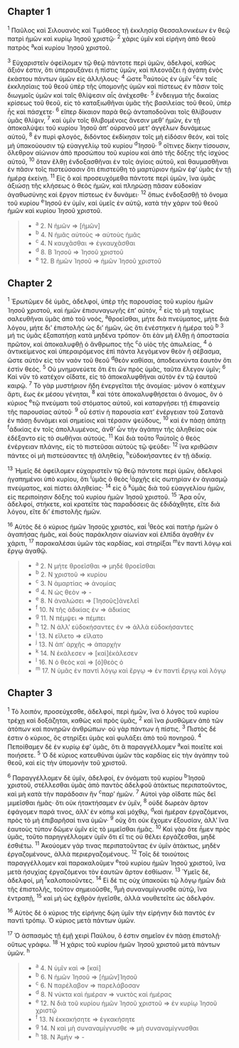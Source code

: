 ## Chapter 1

<sup>1</sup> Παῦλος καὶ Σιλουανὸς καὶ Τιμόθεος τῇ ἐκκλησίᾳ Θεσσαλονικέων ἐν θεῷ πατρὶ ἡμῶν καὶ κυρίῳ Ἰησοῦ χριστῷ·
<sup>2</sup> χάρις ὑμῖν καὶ εἰρήνη ἀπὸ θεοῦ πατρὸς <sup>a</sup>καὶ κυρίου Ἰησοῦ χριστοῦ.

<sup>3</sup> Εὐχαριστεῖν ὀφείλομεν τῷ θεῷ πάντοτε περὶ ὑμῶν, ἀδελφοί, καθὼς ἄξιόν ἐστιν, ὅτι ὑπεραυξάνει ἡ πίστις ὑμῶν, καὶ πλεονάζει ἡ ἀγάπη ἑνὸς ἑκάστου πάντων ὑμῶν εἰς ἀλλήλους·
<sup>4</sup> ὥστε <sup>b</sup>αὐτοὺς ἐν ὑμῖν <sup>c</sup>ἐν ταῖς ἐκκλησίαις τοῦ θεοῦ ὑπὲρ τῆς ὑπομονῆς ὑμῶν καὶ πίστεως ἐν πᾶσιν τοῖς διωγμοῖς ὑμῶν καὶ ταῖς θλίψεσιν αἷς ἀνέχεσθε·
<sup>5</sup> ἔνδειγμα τῆς δικαίας κρίσεως τοῦ θεοῦ, εἰς τὸ καταξιωθῆναι ὑμᾶς τῆς βασιλείας τοῦ θεοῦ, ὑπὲρ ἧς καὶ πάσχετε·
<sup>6</sup> εἴπερ δίκαιον παρὰ θεῷ ἀνταποδοῦναι τοῖς θλίβουσιν ὑμᾶς θλίψιν,
<sup>7</sup> καὶ ὑμῖν τοῖς θλιβομένοις ἄνεσιν μεθ’ ἡμῶν, ἐν τῇ ἀποκαλύψει τοῦ κυρίου Ἰησοῦ ἀπ’ οὐρανοῦ μετ’ ἀγγέλων δυνάμεως αὐτοῦ,
<sup>8</sup> ἐν πυρὶ φλογός, διδόντος ἐκδίκησιν τοῖς μὴ εἰδόσιν θεόν, καὶ τοῖς μὴ ὑπακούουσιν τῷ εὐαγγελίῳ τοῦ κυρίου <sup>d</sup>Ἰησοῦ·
<sup>9</sup> οἵτινες δίκην τίσουσιν, ὄλεθρον αἰώνιον ἀπὸ προσώπου τοῦ κυρίου καὶ ἀπὸ τῆς δόξης τῆς ἰσχύος αὐτοῦ,
<sup>10</sup> ὅταν ἔλθῃ ἐνδοξασθῆναι ἐν τοῖς ἁγίοις αὐτοῦ, καὶ θαυμασθῆναι ἐν πᾶσιν τοῖς πιστεύσασιν ὅτι ἐπιστεύθη τὸ μαρτύριον ἡμῶν ἐφ’ ὑμᾶς ἐν τῇ ἡμέρᾳ ἐκείνῃ.
<sup>11</sup> Εἰς ὃ καὶ προσευχόμεθα πάντοτε περὶ ὑμῶν, ἵνα ὑμᾶς ἀξιώσῃ τῆς κλήσεως ὁ θεὸς ἡμῶν, καὶ πληρώσῃ πᾶσαν εὐδοκίαν ἀγαθωσύνης καὶ ἔργον πίστεως ἐν δυνάμει·
<sup>12</sup> ὅπως ἐνδοξασθῇ τὸ ὄνομα τοῦ κυρίου <sup>e</sup>Ἰησοῦ ἐν ὑμῖν, καὶ ὑμεῖς ἐν αὐτῷ, κατὰ τὴν χάριν τοῦ θεοῦ ἡμῶν καὶ κυρίου Ἰησοῦ χριστοῦ.

> - <sup>a</sup> 2. N ἡμῶν ⇒ [ἡμῶν]
> - <sup>b</sup> 4. N ἡμᾶς αὐτοὺς ⇒ αὐτοὺς ἡμᾶς
> - <sup>c</sup> 4. N καυχᾶσθαι ⇒ ἐγκαυχᾶσθαι
> - <sup>d</sup> 8. B Ἰησοῦ ⇒ Ἰησοῦ χριστοῦ
> - <sup>e</sup> 12. B ἡμῶν Ἰησοῦ ⇒ ἡμῶν Ἰησοῦ χριστοῦ

## Chapter 2

<sup>1</sup> Ἐρωτῶμεν δὲ ὑμᾶς, ἀδελφοί, ὑπὲρ τῆς παρουσίας τοῦ κυρίου ἡμῶν Ἰησοῦ χριστοῦ, καὶ ἡμῶν ἐπισυναγωγῆς ἐπ’ αὐτόν,
<sup>2</sup> εἰς τὸ μὴ ταχέως σαλευθῆναι ὑμᾶς ἀπὸ τοῦ νοός, <sup>a</sup>θροεῖσθαι, μήτε διὰ πνεύματος, μήτε διὰ λόγου, μήτε δι’ ἐπιστολῆς ὡς δι’ ἡμῶν, ὡς ὅτι ἐνέστηκεν ἡ ἡμέρα τοῦ <sup>b</sup>
<sup>3</sup> μή τις ὑμᾶς ἐξαπατήσῃ κατὰ μηδένα τρόπον· ὅτι ἐὰν μὴ ἔλθῃ ἡ ἀποστασία πρῶτον, καὶ ἀποκαλυφθῇ ὁ ἄνθρωπος τῆς <sup>c</sup>ὁ υἱὸς τῆς ἀπωλείας,
<sup>4</sup> ὁ ἀντικείμενος καὶ ὑπεραιρόμενος ἐπὶ πάντα λεγόμενον θεὸν ἢ σέβασμα, ὥστε αὐτὸν εἰς τὸν ναὸν τοῦ θεοῦ <sup>d</sup>θεὸν καθίσαι, ἀποδεικνύντα ἑαυτὸν ὅτι ἐστὶν θεός.
<sup>5</sup> Οὐ μνημονεύετε ὅτι ἔτι ὢν πρὸς ὑμᾶς, ταῦτα ἔλεγον ὑμῖν;
<sup>6</sup> Καὶ νῦν τὸ κατέχον οἴδατε, εἰς τὸ ἀποκαλυφθῆναι αὐτὸν ἐν τῷ ἑαυτοῦ καιρῷ.
<sup>7</sup> Τὸ γὰρ μυστήριον ἤδη ἐνεργεῖται τῆς ἀνομίας· μόνον ὁ κατέχων ἄρτι, ἕως ἐκ μέσου γένηται,
<sup>8</sup> καὶ τότε ἀποκαλυφθήσεται ὁ ἄνομος, ὃν ὁ κύριος <sup>e</sup>τῷ πνεύματι τοῦ στόματος αὐτοῦ, καὶ καταργήσει τῇ ἐπιφανείᾳ τῆς παρουσίας αὐτοῦ·
<sup>9</sup> οὗ ἐστὶν ἡ παρουσία κατ’ ἐνέργειαν τοῦ Σατανᾶ ἐν πάσῃ δυνάμει καὶ σημείοις καὶ τέρασιν ψεύδους,
<sup>10</sup> καὶ ἐν πάσῃ ἀπάτῃ <sup>f</sup>ἀδικίας ἐν τοῖς ἀπολλυμένοις, ἀνθ’ ὧν τὴν ἀγάπην τῆς ἀληθείας οὐκ ἐδέξαντο εἰς τὸ σωθῆναι αὐτούς.
<sup>11</sup> Καὶ διὰ τοῦτο <sup>g</sup>αὐτοῖς ὁ θεὸς ἐνέργειαν πλάνης, εἰς τὸ πιστεῦσαι αὐτοὺς τῷ ψεύδει·
<sup>12</sup> ἵνα κριθῶσιν πάντες οἱ μὴ πιστεύσαντες τῇ ἀληθείᾳ, <sup>h</sup>εὐδοκήσαντες ἐν τῇ ἀδικίᾳ.

<sup>13</sup> Ἡμεῖς δὲ ὀφείλομεν εὐχαριστεῖν τῷ θεῷ πάντοτε περὶ ὑμῶν, ἀδελφοὶ ἠγαπημένοι ὑπὸ κυρίου, ὅτι <sup>i</sup>ὑμᾶς ὁ θεὸς <sup>j</sup>ἀρχῆς εἰς σωτηρίαν ἐν ἁγιασμῷ πνεύματος, καὶ πίστει ἀληθείας·
<sup>14</sup> εἰς ὃ <sup>k</sup>ὑμᾶς διὰ τοῦ εὐαγγελίου ἡμῶν, εἰς περιποίησιν δόξης τοῦ κυρίου ἡμῶν Ἰησοῦ χριστοῦ.
<sup>15</sup> Ἄρα οὖν, ἀδελφοί, στήκετε, καὶ κρατεῖτε τὰς παραδόσεις ἃς ἐδιδάχθητε, εἴτε διὰ λόγου, εἴτε δι’ ἐπιστολῆς ἡμῶν.

<sup>16</sup> Αὐτὸς δὲ ὁ κύριος ἡμῶν Ἰησοῦς χριστός, καὶ <sup>l</sup>θεὸς καὶ πατὴρ ἡμῶν ὁ ἀγαπήσας ἡμᾶς, καὶ δοὺς παράκλησιν αἰωνίαν καὶ ἐλπίδα ἀγαθὴν ἐν χάριτι,
<sup>17</sup> παρακαλέσαι ὑμῶν τὰς καρδίας, καὶ στηρίξαι <sup>m</sup>ἐν παντὶ λόγῳ καὶ ἔργῳ ἀγαθῷ.

> - <sup>a</sup> 2. N μήτε θροεῖσθαι ⇒ μηδὲ θροεῖσθαι
> - <sup>b</sup> 2. N χριστοῦ ⇒ κυρίου
> - <sup>c</sup> 3. N ἁμαρτίας ⇒ ἀνομίας
> - <sup>d</sup> 4. N ὡς θεὸν ⇒ -
> - <sup>e</sup> 8. N ἀναλώσει ⇒ [Ἰησοῦς]ἀνελεῖ
> - <sup>f</sup> 10. N τῆς ἀδικίας ἐν ⇒ ἀδικίας
> - <sup>g</sup> 11. N πέμψει ⇒ πέμπει
> - <sup>h</sup> 12. N ἀλλ’ εὐδοκήσαντες ἐν ⇒ ἀλλὰ εὐδοκήσαντες
> - <sup>i</sup> 13. N εἵλετο ⇒ εἵλατο
> - <sup>j</sup> 13. N ἀπ’ ἀρχῆς ⇒ ἀπαρχὴν
> - <sup>k</sup> 14. N ἐκάλεσεν ⇒ [καὶ]ἐκάλεσεν
> - <sup>l</sup> 16. N ὁ θεὸς καὶ ⇒ [ὁ]θεὸς ὁ
> - <sup>m</sup> 17. N ὑμᾶς ἐν παντὶ λόγῳ καὶ ἔργῳ ⇒ ἐν παντὶ ἔργῳ καὶ λόγῳ

## Chapter 3

<sup>1</sup> Τὸ λοιπόν, προσεύχεσθε, ἀδελφοί, περὶ ἡμῶν, ἵνα ὁ λόγος τοῦ κυρίου τρέχῃ καὶ δοξάζηται, καθὼς καὶ πρὸς ὑμᾶς,
<sup>2</sup> καὶ ἵνα ῥυσθῶμεν ἀπὸ τῶν ἀτόπων καὶ πονηρῶν ἀνθρώπων· οὐ γὰρ πάντων ἡ πίστις.
<sup>3</sup> Πιστὸς δέ ἐστιν ὁ κύριος, ὃς στηρίξει ὑμᾶς καὶ φυλάξει ἀπὸ τοῦ πονηροῦ.
<sup>4</sup> Πεποίθαμεν δὲ ἐν κυρίῳ ἐφ’ ὑμᾶς, ὅτι ἃ παραγγέλλομεν <sup>a</sup>καὶ ποιεῖτε καὶ ποιήσετε.
<sup>5</sup> Ὁ δὲ κύριος κατευθύναι ὑμῶν τὰς καρδίας εἰς τὴν ἀγάπην τοῦ θεοῦ, καὶ εἰς τὴν ὑπομονὴν τοῦ χριστοῦ.

<sup>6</sup> Παραγγέλλομεν δὲ ὑμῖν, ἀδελφοί, ἐν ὀνόματι τοῦ κυρίου <sup>b</sup>Ἰησοῦ χριστοῦ, στέλλεσθαι ὑμᾶς ἀπὸ παντὸς ἀδελφοῦ ἀτάκτως περιπατοῦντος, καὶ μὴ κατὰ τὴν παράδοσιν ἣν <sup>c</sup>παρ’ ἡμῶν.
<sup>7</sup> Αὐτοὶ γὰρ οἴδατε πῶς δεῖ μιμεῖσθαι ἡμᾶς· ὅτι οὐκ ἠτακτήσαμεν ἐν ὑμῖν,
<sup>8</sup> οὐδὲ δωρεὰν ἄρτον ἐφάγομεν παρά τινος, ἀλλ’ ἐν κόπῳ καὶ μόχθῳ, <sup>d</sup>καὶ ἡμέραν ἐργαζόμενοι, πρὸς τὸ μὴ ἐπιβαρῆσαί τινα ὑμῶν·
<sup>9</sup> οὐχ ὅτι οὐκ ἔχομεν ἐξουσίαν, ἀλλ’ ἵνα ἑαυτοὺς τύπον δῶμεν ὑμῖν εἰς τὸ μιμεῖσθαι ἡμᾶς.
<sup>10</sup> Καὶ γὰρ ὅτε ἦμεν πρὸς ὑμᾶς, τοῦτο παρηγγέλλομεν ὑμῖν ὅτι εἴ τις οὐ θέλει ἐργάζεσθαι, μηδὲ ἐσθιέτω.
<sup>11</sup> Ἀκούομεν γάρ τινας περιπατοῦντας ἐν ὑμῖν ἀτάκτως, μηδὲν ἐργαζομένους, ἀλλὰ περιεργαζομένους.
<sup>12</sup> Τοῖς δὲ τοιούτοις παραγγέλλομεν καὶ παρακαλοῦμεν <sup>e</sup>τοῦ κυρίου ἡμῶν Ἰησοῦ χριστοῦ, ἵνα μετὰ ἡσυχίας ἐργαζόμενοι τὸν ἑαυτῶν ἄρτον ἐσθίωσιν.
<sup>13</sup> Ὑμεῖς δέ, ἀδελφοί, μὴ <sup>f</sup>καλοποιοῦντες.
<sup>14</sup> Εἰ δέ τις οὐχ ὑπακούει τῷ λόγῳ ἡμῶν διὰ τῆς ἐπιστολῆς, τοῦτον σημειοῦσθε, <sup>g</sup>μὴ συναναμίγνυσθε αὐτῷ, ἵνα ἐντραπῇ,
<sup>15</sup> καὶ μὴ ὡς ἐχθρὸν ἡγεῖσθε, ἀλλὰ νουθετεῖτε ὡς ἀδελφόν.

<sup>16</sup> Αὐτὸς δὲ ὁ κύριος τῆς εἰρήνης δῴη ὑμῖν τὴν εἰρήνην διὰ παντὸς ἐν παντὶ τρόπῳ. Ὁ κύριος μετὰ πάντων ὑμῶν.

<sup>17</sup> Ὁ ἀσπασμὸς τῇ ἐμῇ χειρὶ Παύλου, ὅ ἐστιν σημεῖον ἐν πάσῃ ἐπιστολῇ· οὕτως γράφω.
<sup>18</sup> Ἡ χάρις τοῦ κυρίου ἡμῶν Ἰησοῦ χριστοῦ μετὰ πάντων ὑμῶν. <sup>h</sup>

> - <sup>a</sup> 4. N ὑμῖν καὶ ⇒ [καὶ]
> - <sup>b</sup> 6. N ἡμῶν Ἰησοῦ ⇒ [ἡμῶν]Ἰησοῦ
> - <sup>c</sup> 6. N παρέλαβον ⇒ παρελάβοσαν
> - <sup>d</sup> 8. N νύκτα καὶ ἡμέραν ⇒ νυκτὸς καὶ ἡμέρας
> - <sup>e</sup> 12. N διὰ τοῦ κυρίου ἡμῶν Ἰησοῦ χριστοῦ ⇒ ἐν κυρίῳ Ἰησοῦ χριστῷ
> - <sup>f</sup> 13. N ἐκκακήσητε ⇒ ἐγκακήσητε
> - <sup>g</sup> 14. N καὶ μὴ συναναμίγνυσθε ⇒ μὴ συναναμίγνυσθαι
> - <sup>h</sup> 18. N Ἀμήν ⇒ -
